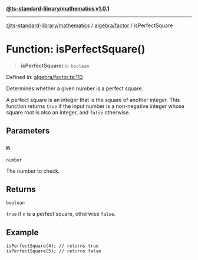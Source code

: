 [**@ts-standard-library/mathematics v1.0.1**](../../../README.md)

***

[@ts-standard-library/mathematics](../../../README.md) / [algebra/factor](../README.md) / isPerfectSquare

# Function: isPerfectSquare()

> **isPerfectSquare**(`n`): `boolean`

Defined in: [algebra/factor.ts:113](https://github.com/gabaudette/ts-stdlib/blob/7333da76bc775fbabd0907ad8519b912cfc2fe26/packages/mathematics/src/algebra/factor.ts#L113)

Determines whether a given number is a perfect square.

A perfect square is an integer that is the square of another integer.
This function returns `true` if the input number is a non-negative integer
whose square root is also an integer, and `false` otherwise.

## Parameters

### n

`number`

The number to check.

## Returns

`boolean`

`true` if `n` is a perfect square, otherwise `false`.

## Example

```
isPerfectSquare(4); // returns true
isPerfectSquare(5); // returns false
```
